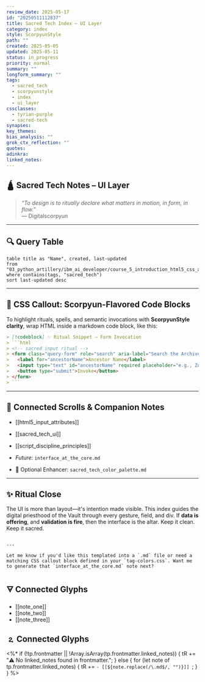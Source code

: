 ```yaml
---
review_date: 2025-05-17
id: "20250511112837"
title: Sacred Tech Index – UI Layer
category: index
style: ScorpyunStyle
path: ""
created: 2025-05-05
updated: 2025-05-11
status: in_progress
priority: normal
summary: ""
longform_summary: ""
tags:
  - sacred_tech
  - scorpyunstyle
  - index
  - ui_layer
cssclasses:
  - tyrian-purple
  - sacred-tech
synapses: 
key_themes: 
bias_analysis: ""
grok_ctx_reflection: ""
quotes: 
adinkra: 
linked_notes:
---
```



## 🛕 Sacred Tech Notes – UI Layer

> _“To design is to ritually declare what matters in motion, in form, in flow.”_  
> — Digitalscorpyun

---

## 🔍 Query Table

```dataview
table title as "Name", created, last-updated
from "03_python_artillery/ibm_ai_developer/course_5_introduction_html5_css_and_javascript"
where contains(tags, "sacred_tech")
sort last-updated desc
````

---

## 🎨 CSS Callout: Scorpyun-Flavored Code Blocks

To highlight rituals, spells, and semantic invocations with **ScorpyunStyle clarity**, wrap HTML inside a markdown code block, like this:

```markdown
> [!codeblock] ✨ Ritual Snippet – Form Invocation
> ```html
> <!-- sacred input ritual -->
> <form class="query-form" role="search" aria-label="Search the Archive">
>   <label for="ancestorName">Ancestor Name</label>
>   <input type="text" id="ancestorName" required placeholder="e.g., Zuberi" />
>   <button type="submit">Invoke</button>
> </form>
> ```
```

---

## 🔁 Connected Scrolls & Companion Notes

- [[html5_input_attributes]]
    
- [[sacred_tech_ui]]
    
- [[script_discipline_principles]]
    
- _Future_: `interface_at_the_core.md`
    
- 🔧 Optional Enhancer: `sacred_tech_color_palette.md`
    

---

## ✨ Ritual Close

The UI is more than layout—it's intention made visible. This index guides the digital priesthood of the Vault through every gesture, field, and div. If **data is offering**, and **validation is fire**, then the interface is the altar. Keep it clean. Keep it sacred.

```

---

Let me know if you'd like this templated into a `.md` file or need a matching CSS callout block defined in your `tag-colors.css`. Want me to generate that `interface_at_the_core.md` note next?
```

## 🜃 Connected Glyphs
- [[note_one]]
- [[note_two]]
- [[note_three]]
## 🄃 Connected Glyphs

<%*
if (!tp.frontmatter || !Array.isArray(tp.frontmatter.linked_notes)) {
  tR += "⚠️ No linked_notes found in frontmatter.";
} else {
  for (let note of tp.frontmatter.linked_notes) {
    tR += `- [[${note.replace(/\.md$/, "")}]]
`;
  }
}
%>
